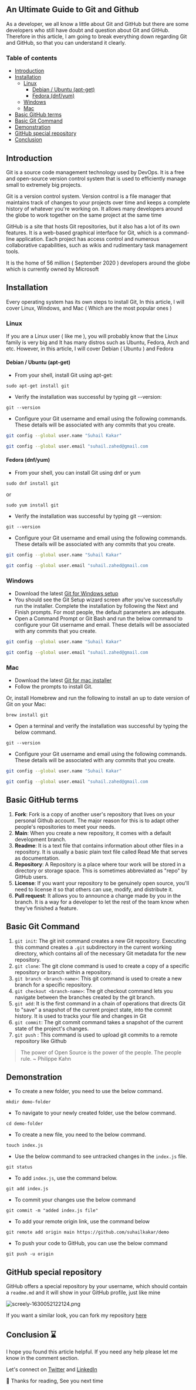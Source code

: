 ## An Ultimate Guide to Git and Github

As a developer, we all know a little about Git and GitHub but there are some developers who still have doubt and question about Git and GitHub. Therefore in this article, I am going to break everything down regarding Git and GitHub, so that you can understand it clearly. 

### Table of contents

- [Introduction](#introduction)
- [Installation](#installation)
  - [Linux](#linux)
    - [Debian / Ubuntu (apt-get)](#debian--ubuntu-apt-get)
    - [Fedora (dnf/yum)](#fedora-dnfyum)
  - [Windows](#windows)
  - [Mac](#mac)
- [Basic GitHub terms](#basic-github-terms)
- [Basic Git Command](#basic-git-command)
- [Demonstration](#demonstration)
- [GitHub special repository](#github-special-repository)
- [Conclusion ](#conclusion)

## Introduction
Git is a source code management technology used by DevOps. It is a free and open-source version control system that is used to efficiently manage small to extremely big projects.

Git is a version control system. Version control is a file manager that maintains track of changes to your projects over time and keeps a complete history of whatever you're working on. It allows many developers around the globe to work together on the same project at the same time

GitHub is a site that hosts Git repositories, but it also has a lot of its own features. It is a web-based graphical interface for Git, which is a command-line application. Each project has access control and numerous collaborative capabilities, such as wikis and rudimentary task management tools.

It is the home of 56 million ( September 2020 ) developers around the globe which is currently owned by Microsoft

## Installation 
Every operating system has its own steps to install Git, In this article, I will cover Linux, Windows, and Mac ( Which are the most popular ones )
### Linux
If you are a Linux user ( like me ), you will probably know that the Linux family is very big and It has many distros such as Ubuntu, Fedora, Arch and etc.
However, in this article, I will cover Debian ( Ubuntu ) and Fedora

#### Debian / Ubuntu (apt-get)
-  From your shell, install Git using apt-get:

```
sudo apt-get install git
```
- Verify the installation was successful by typing git --version:

```
git --version
```
- Configure your Git username and email using the following commands. These details will be associated with any commits that you create.

```sh
git config --global user.name "Suhail Kakar"
```
```sh
git config --global user.email "suhail.zahed@gmail.com
```

#### Fedora (dnf/yum)
- From your shell, you can install Git using dnf or yum

```
sudo dnf install git
```
or 
```
sudo yum install git
```

- Verify the installation was successful by typing git --version:

```
git --version
```

- Configure your Git username and email using the following commands. These details will be associated with any commits that you create.

```sh
git config --global user.name "Suhail Kakar"
```
```sh
git config --global user.email "suhail.zahed@gmail.com
```
### Windows
- Download the latest  [Git for Windows setup](https://gitforwindows.org/) 
- You should see the Git Setup wizard screen after you've successfully run the installer. Complete the installation by following the Next and Finish prompts. For most people, the default parameters are adequate.
- Open a Command Prompt or Git Bash and run the below command to configure your Git username and email. These details will be associated with any commits that you create.

```sh
git config --global user.name "Suhail Kakar"
```
```sh
git config --global user.email "suhail.zahed@gmail.com
```
### Mac 
- Download the latest  [Git for mac installer](https://sourceforge.net/projects/git-osx-installer/files/) 
- Follow the prompts to install Git.

Or, install Homebrew and run the following to install an up to date version of Git on your Mac:

```
brew install git
```


- Open a terminal and verify the installation was successful by typing the below command. 

```
git --version
```
- Configure your Git username and email using the following commands. These details will be associated with any commits that you create.

```sh
git config --global user.name "Suhail Kakar"
```
```sh
git config --global user.email "suhail.zahed@gmail.com
```
## Basic GitHub terms

1.  **Fork**: Fork is a copy of another user's repository that lives on your personal Github account. The major reason for this is to adapt other people's repositories to meet your needs.
2. **Main**: When you create a new repository, it comes with a default development branch. 
3. **Readme**: It is a text file that contains information about other files in a repository. It is usually a basic plain text file called Read Me that serves as documentation.
4. **Repository**: A Repository is a place where tour work will be stored in a directory or storage space. This is sometimes abbreviated as "repo" by GitHub users.
5. **License**: If you want your repository to be genuinely open source, you'll need to license it so that others can use, modify, and distribute it.
6. **Pull request**: It allows you to announce a change made by you in the branch. It is a way for a developer to let the rest of the team know when they've finished a feature.

## Basic Git Command
1. `git init`: The git init command creates a new Git repository. Executing this command creates a `.git` subdirectory in the current working directory, which contains all of the necessary Git metadata for the new repository. 
2. `git clone`: The git clone command is used to create a copy of a specific repository or branch within a repository.
3. `git branch <branch-name>`: This git command is used to create a new branch for a specific repository. 
4. `git checkout <branch-name>`: The git checkout command lets you navigate between the branches created by the git branch.
5. `git add`: It is the first command in a chain of operations that directs Git to "save" a snapshot of the current project state, into the commit history. It is used to tracks your file and changes in Git
6. `git commit`: The git commit command takes a snapshot of the current state of the project's changes.
7. `git push` : This command is used to upload git commits to a remote repository like Github

> The power of Open Source is the power of the people. The people rule. ~ Philippe Kahn

## Demonstration
- To create a new folder, you need to use the below command.
```
mkdir demo-folder
```
- To navigate to your newly created folder, use the below command.
```
cd demo-folder
```
- To create a new file, you need to the below command. 
```
touch index.js
```
- Use the below command to see untracked changes in the `index.js` file.
```
git status
```
- To add `index.js`, use the command below. 
```
git add index.js
```
- To commit your changes use the below command 
```
git commit -m "added index.js file"
```
- To add your remote origin link, use the command below
```
git remote add origin main https://github.com/suhailkakar/demo
```
- To push your code to GitHub, you can use the below command 
```
git push -u origin
```

## GitHub special repository
GitHub offers a special repository by your username, which should contain a `readme.md` and it will show in your GitHub profile, just like mine

![screely-1630052122124.png](https://cdn.hashnode.com/res/hashnode/image/upload/v1630052128766/HuXKWYkZf.png)

If you want a similar look, you can fork my repository  [here](https://github.com/suhailkakar/suhailkakar) 

## Conclusion ⌛

I hope you found this article helpful. If you need any help please let me know in the comment section. 

Let's connect on  [Twitter](https://twitter.com/suhailkakar)  and  [LinkedIn](https://www.linkedin.com/in/suhailkakar/)  

👋 Thanks for reading, See you next time
